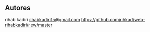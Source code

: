 ## Autores 
rihab kadiri 
rihabkadiri15@gmail.com
https://github.com/rihkad/web-rihabkadiri/new/master
